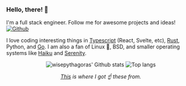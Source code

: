 ### Hello, there! 👋

I'm a full stack engineer. Follow me for awesome projects and ideas! 
[![Github](https://img.shields.io/github/followers/wisepythagoras?label=Follow&style=social)](https://github.com/wisepythagoras)

I love coding interesting things in [Typescript](https://www.typescriptlang.org/) (React, Svelte, etc), [Rust](https://www.rust-lang.org/), Python, and [Go](https://golang.org). I am also a fan of Linux 🐧, BSD, and smaller operating systems like [Haiku](https://www.haiku-os.org/) and [Serenity](https://github.com/SerenityOS/serenity).

<!-- For when I'm ready. -->
<!-- I'm looking for [GitHub sponsors](https://github.com/sponsors/wisepythagoras). -->
<p></p>
<p align="center">
    <img alt="wisepythagoras' Github stats" src="https://github-readme-stats.vercel.app/api?username=wisepythagoras&count_private=true&line_height=40&show_icons=true&theme=dark" />
    <img alt="Top langs" src="https://github-readme-stats.vercel.app/api/top-langs/?username=wisepythagoras&theme=dark" />
</p>
<p align="center">
    <i><a href="https://github.com/anuraghazra/github-readme-stats">This</a> is where I got ☝️ these from.</i>
</p>

<!--
**wisepythagoras/wisepythagoras** is a ✨ _special_ ✨ repository because its `README.md` (this file) appears on your GitHub profile.

Here are some ideas to get you started:

- 🔭 I’m currently working on ...
- 🌱 I’m currently learning ...
- 👯 I’m looking to collaborate on ...
- 🤔 I’m looking for help with ...
- 💬 Ask me about ...
- 📫 How to reach me: ...
- 😄 Pronouns: ...
- ⚡ Fun fact: ...
-->
